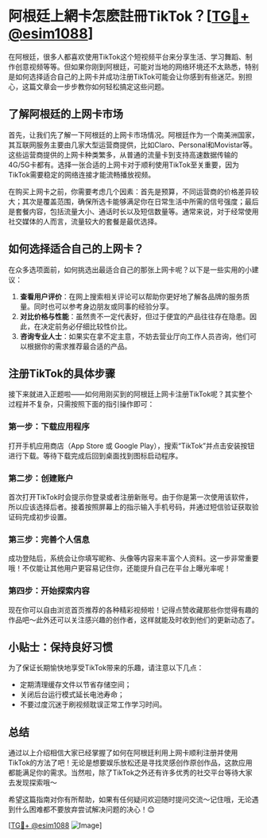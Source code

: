 # 阿根廷上網卡怎麽註冊TikTok？[[TG💪+ @esim1088](https://t.me/s/esim1088)]

在阿根廷，很多人都喜欢使用TikTok这个短视频平台来分享生活、学习舞蹈、制作创意视频等等。但如果你刚到阿根廷，可能对当地的网络环境还不太熟悉，特别是如何选择适合自己的上网卡并成功注册TikTok可能会让你感到有些迷茫。别担心，这篇文章会一步步教你如何轻松搞定这些问题。

## 了解阿根廷的上网卡市场

首先，让我们先了解一下阿根廷的上网卡市场情况。阿根廷作为一个南美洲国家，其互联网服务主要由几家大型运营商提供，比如Claro、Personal和Movistar等。这些运营商提供的上网卡种类繁多，从普通的流量卡到支持高速数据传输的4G/5G卡都有。选择一张合适的上网卡对于顺利使用TikTok至关重要，因为TikTok需要稳定的网络连接才能流畅播放视频。

在购买上网卡之前，你需要考虑几个因素：首先是预算，不同运营商的价格差异较大；其次是覆盖范围，确保所选卡能够满足你在日常生活中所需的信号强度；最后是套餐内容，包括流量大小、通话时长以及短信数量等。通常来说，对于经常使用社交媒体的人而言，流量较大的套餐是最优选择。

## 如何选择适合自己的上网卡？

在众多选项面前，如何挑选出最适合自己的那张上网卡呢？以下是一些实用的小建议：

1. **查看用户评价**：在网上搜索相关评论可以帮助你更好地了解各品牌的服务质量。同时也可以参考身边朋友或同事的经验分享。
2. **对比价格与性能**：虽然贵不一定代表好，但过于便宜的产品往往存在隐患。因此，在决定前务必仔细比较性价比。
3. **咨询专业人士**：如果实在拿不定主意，不妨去营业厅向工作人员咨询，他们可以根据你的需求推荐最合适的产品。

## 注册TikTok的具体步骤

接下来就进入正题啦——如何用刚买到的阿根廷上网卡注册TikTok呢？其实整个过程并不复杂，只需按照下面的指引操作即可：

### 第一步：下载应用程序
打开手机应用商店（App Store 或 Google Play），搜索“TikTok”并点击安装按钮进行下载。等待下载完成后回到桌面找到图标启动程序。

### 第二步：创建账户
首次打开TikTok时会提示你登录或者注册新账号。由于你是第一次使用该软件，所以应该选择后者。接着按照屏幕上的指示输入手机号码，并通过短信验证获取验证码完成初步设置。

### 第三步：完善个人信息
成功登陆后，系统会让你填写昵称、头像等内容来丰富个人资料。这一步非常重要哦！不仅能让其他用户更容易记住你，还能提升自己在平台上曝光率呢！

### 第四步：开始探索内容
现在你可以自由浏览首页推荐的各种精彩视频啦！记得点赞收藏那些你觉得有趣的作品吧～此外还可以关注感兴趣的创作者，这样就能及时收到他们的更新动态了。

## 小贴士：保持良好习惯
为了保证长期愉快地享受TikTok带来的乐趣，请注意以下几点：
- 定期清理缓存文件以节省存储空间；
- 关闭后台运行模式延长电池寿命；
- 不要过度沉迷于刷视频耽误正常工作学习时间。

## 总结

通过以上介绍相信大家已经掌握了如何在阿根廷利用上网卡顺利注册并使用TikTok的方法了吧！无论是想要娱乐放松还是寻找灵感创作原创作品，这款应用都能满足你的需求。当然啦，除了TikTok之外还有许多优秀的社交平台等待大家去发现探索哦～

希望这篇指南对你有所帮助，如果有任何疑问欢迎随时提问交流～记住哦，无论遇到什么困难都不要放弃尝试解决问题的决心！😊

[[TG💪+ @esim1088](https://t.me/s/esim1088) ![Image](https://i.postimg.cc/4NQfJmqS/Snipaste-2025-05-13-00-14-12.png)]
